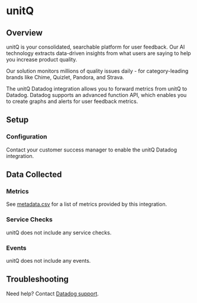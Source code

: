 # unitQ

## Overview

unitQ is your consolidated, searchable platform for user feedback. Our AI technology extracts data-driven insights from what users are saying to help you increase product quality.

Our solution monitors millions of quality issues daily - for category-leading brands like Chime, Quizlet, Pandora, and Strava.

The unitQ Datadog integration allows you to forward metrics from unitQ to Datadog. Datadog supports an advanced function API, which enables you to create graphs and alerts for user feedback metrics.

## Setup

### Configuration

Contact your customer success manager to enable the unitQ Datadog integration.

## Data Collected

### Metrics

See [metadata.csv][1] for a list of metrics provided by this integration.

### Service Checks

unitQ does not include any service checks.

### Events

unitQ does not include any events.

## Troubleshooting

Need help? Contact [Datadog support][2].

[1]: https://github.com/DataDog/integrations-extras/blob/master/unitq/metadata.csv
[2]: https://docs.datadoghq.com/help/
